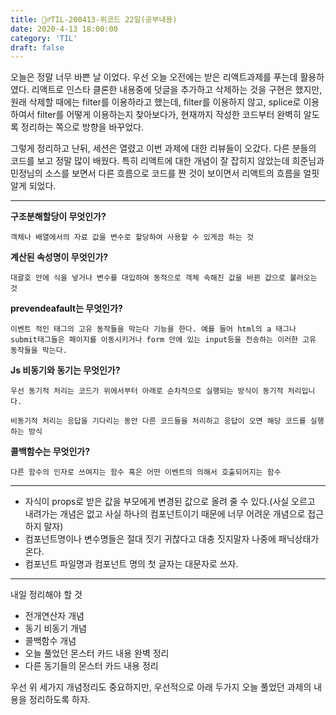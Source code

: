 ```yaml
---
title: 🏃‍♂️TIL-200413-위코드 22일(공부내용)
date: 2020-4-13 18:00:00
category: 'TIL'
draft: false
---
```


오늘은 정말 너무 바쁜 날 이었다. 우선 오늘 오전에는 받은 리액트과제를 푸는데 활용하였다. 리액트로 인스타 클론한 내용중에 덧글을 추가하고 삭제하는 것을 구현은 했지만, 원래 삭제할 때에는 filter를 이용하라고 했는데, filter를 이용하지 않고, splice로 이용하여서 filter를 어떻게 이용하는지 찾아보다가, 현재까지 작성한 코드부터 완벽히 알도록 정리하는 쪽으로 방향을 바꾸었다.

그렇게 정리하고 난뒤, 세션은 열렸고 이번 과제에 대한 리뷰들이 오갔다. 다른 분들의 코드를 보고 정말 많이 배웠다. 특히 리액트에 대한 개념이 잘 잡히지 않았는데 희준님과 민정님의 소스를 보면서 다른 흐름으로 코드를 짠 것이 보이면서 리액트의 흐름을 얼핏 알게 되었다.

---

**구조분해할당이 무엇인가?**

`객체나 배열에서의 자료 값을 변수로 할당하여 사용할 수 있게끔 하는 것`

**계산된 속성명이 무엇인가?**

`대괄호 안에 식을 넣거나 변수를 대입하여 동적으로 객체 속해진 값을 바뀐 값으로 불러오는 것`

**prevendeafault는 무엇인가?**

`이벤트 적인 태그의 고유 동작들을 막는다 기능을 한다. 예를 들어 html의 a 태그나 submit태그들은 페이지를 이동시키거나 form 안에 있는 input등을 전송하는 이러한 고유 동작들을 막는다.`

**Js 비동기와 동기는 무엇인가?**

`우선 동기적 처리는 코드가 위에서부터 아래로 순차적으로 실행되는 방식이 동기적 처리입니다.`

`비동기적 처리는 응답을 기다리는 동안 다른 코드들을 처리하고 응답이 오면 해당 코드를 실행하는 방식`

**콜백함수는 무엇인가?**

`다른 함수의 인자로 쓰여지는 함수 혹은 어떤 이벤트의 의해서 호출되어지는 함수`

---

- 자식이 props로 받은 값을 부모에게 변경된 값으로 올려 줄 수 있다.(사실 오르고 내려가는 개념은 없고 사실 하나의 컴포넌트이기 때문에 너무 어려운 개념으로 접근하지 말자)
- 컴포넌트명이나 변수명들은 절대 짓기 귀찮다고 대충 짓지말자 나중에 패닉상태가 온다.
- 컴포넌트 파일명과 컴포넌트 명의 첫 글자는 대문자로 쓰자.

---

내일 정리해야 할 것

- 전개연산자 개념
- 동기 비동기 개념
- 콜백함수 개념
- 오늘 풀었던 몬스터 카드 내용 완벽 정리
- 다른 동기들의 몬스터 카드 내용 정리

우선 위 세가지 개념정리도 중요하지만, 우선적으로 아래 두가지 오늘 풀었던 과제의 내용을 정리하도록 하자.